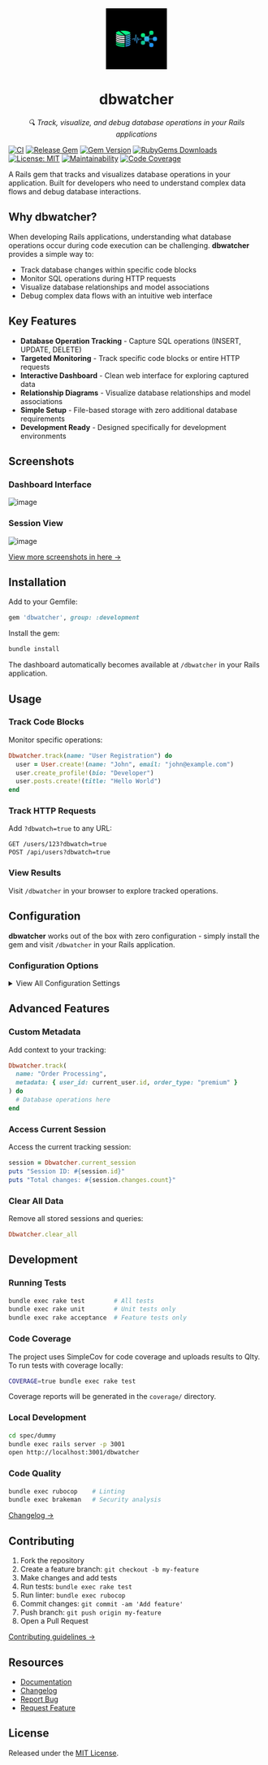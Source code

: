 <div align="center">
  <img src="https://raw.githubusercontent.com/patrick204nqh/dbwatcher/master/public/images/dbwatcher_512x512.png" alt="dbwatcher Logo" width="120" height="120">

  <h1 align="center">dbwatcher</h1>

  <p align="center">
    <em>🔍 Track, visualize, and debug database operations in your Rails applications</em>
  </p>
</div>

[![CI](https://github.com/patrick204nqh/dbwatcher/actions/workflows/ci.yml/badge.svg)](https://github.com/patrick204nqh/dbwatcher/actions/workflows/ci.yml)
[![Release Gem](https://github.com/patrick204nqh/dbwatcher/actions/workflows/release.yml/badge.svg)](https://github.com/patrick204nqh/dbwatcher/actions/workflows/release.yml)
[![Gem Version](https://badge.fury.io/rb/dbwatcher.svg)](https://badge.fury.io/rb/dbwatcher)
[![RubyGems Downloads](https://img.shields.io/gem/dt/dbwatcher?color=blue)](https://rubygems.org/gems/dbwatcher)
[![License: MIT](https://img.shields.io/badge/License-MIT-yellow.svg)](https://opensource.org/licenses/MIT)
[![Maintainability](https://qlty.sh/gh/patrick204nqh/projects/dbwatcher/maintainability.svg)](https://qlty.sh/gh/patrick204nqh/projects/dbwatcher)
[![Code Coverage](https://qlty.sh/gh/patrick204nqh/projects/dbwatcher/coverage.svg)](https://qlty.sh/gh/patrick204nqh/projects/dbwatcher)

A Rails gem that tracks and visualizes database operations in your application. Built for developers who need to understand complex data flows and debug database interactions.

## Why dbwatcher?

When developing Rails applications, understanding what database operations occur during code execution can be challenging. **dbwatcher** provides a simple way to:

- Track database changes within specific code blocks
- Monitor SQL operations during HTTP requests
- Visualize database relationships and model associations
- Debug complex data flows with an intuitive web interface

## Key Features

- **Database Operation Tracking** - Capture SQL operations (INSERT, UPDATE, DELETE)
- **Targeted Monitoring** - Track specific code blocks or entire HTTP requests
- **Interactive Dashboard** - Clean web interface for exploring captured data
- **Relationship Diagrams** - Visualize database relationships and model associations
- **Simple Setup** - File-based storage with zero additional database requirements
- **Development Ready** - Designed specifically for development environments

## Screenshots

### Dashboard Interface

![image](https://github.com/user-attachments/assets/063e6030-c53e-4338-9332-94173542aca5)

### Session View

![image](https://github.com/user-attachments/assets/790b0f37-ca76-48d8-83d2-5a6fb1a1dee8)

[View more screenshots in here →](docs/screenshots.md)

## Installation

Add to your Gemfile:

```ruby
gem 'dbwatcher', group: :development
```

Install the gem:

```bash
bundle install
```

The dashboard automatically becomes available at `/dbwatcher` in your Rails application.

## Usage

### Track Code Blocks

Monitor specific operations:

```ruby
Dbwatcher.track(name: "User Registration") do
  user = User.create!(name: "John", email: "john@example.com")
  user.create_profile!(bio: "Developer")
  user.posts.create!(title: "Hello World")
end
```

### Track HTTP Requests

Add `?dbwatch=true` to any URL:

```
GET /users/123?dbwatch=true
POST /api/users?dbwatch=true
```

### View Results

Visit `/dbwatcher` in your browser to explore tracked operations.

## Configuration

**dbwatcher** works out of the box with zero configuration - simply install the gem and visit `/dbwatcher` in your Rails application.

### Configuration Options

<details>
<summary>View All Configuration Settings</summary>

| Setting                       | Type    | Default           | Description                                         |
| ----------------------------- | ------- | ----------------- | --------------------------------------------------- |
| **Core Settings**             |
| `enabled`                     | Boolean | `true`            | Enable or disable DBWatcher                         |
| `storage_path`                | String  | `"tmp/dbwatcher"` | Directory for session data storage                  |
| **Session Management**        |
| `max_sessions`                | Integer | `50`              | Maximum number of sessions to retain                |
| `auto_clean_days`             | Integer | `7`               | Automatically delete sessions older than N days     |
| **Query Tracking**            |
| `track_queries`               | Boolean | `false`           | Enable full SQL query tracking (resource intensive) |
| **System Information**        |
| `system_info`                 | Boolean | `true`            | Collect system information for debugging            |
| `debug_mode`                  | Boolean | `false`           | Enable detailed debug logging                       |
| **Database Diagram Options**  |
| `diagram_show_attributes`     | Boolean | `true`            | Display model attributes in diagrams                |
| `diagram_show_cardinality`    | Boolean | `true`            | Show relationship cardinality indicators            |
| `diagram_show_methods`        | Boolean | `false`           | Include model methods in diagrams                   |
| `diagram_max_attributes`      | Integer | `10`              | Maximum attributes displayed per model              |
| `diagram_attribute_types`     | Boolean | `true`            | Show data types for attributes                      |
| `diagram_relationship_labels` | Boolean | `true`            | Display labels on relationship lines                |

### Configuration Example

```ruby
# config/environments/development.rb
Rails.application.configure do
  config.dbwatcher.enabled = true
  config.dbwatcher.max_sessions = 100
  config.dbwatcher.track_queries = true
end
```

</details>

## Advanced Features

### Custom Metadata

Add context to your tracking:

```ruby
Dbwatcher.track(
  name: "Order Processing",
  metadata: { user_id: current_user.id, order_type: "premium" }
) do
  # Database operations here
end
```

### Access Current Session

Access the current tracking session:

```ruby
session = Dbwatcher.current_session
puts "Session ID: #{session.id}"
puts "Total changes: #{session.changes.count}"
```

### Clear All Data

Remove all stored sessions and queries:

```ruby
Dbwatcher.clear_all
```

## Development

### Running Tests

```bash
bundle exec rake test        # All tests
bundle exec rake unit        # Unit tests only
bundle exec rake acceptance  # Feature tests only
```

### Code Coverage

The project uses SimpleCov for code coverage and uploads results to Qlty. To run tests with coverage locally:

```bash
COVERAGE=true bundle exec rake test
```

Coverage reports will be generated in the `coverage/` directory.

### Local Development

```bash
cd spec/dummy
bundle exec rails server -p 3001
open http://localhost:3001/dbwatcher
```

### Code Quality

```bash
bundle exec rubocop    # Linting
bundle exec brakeman   # Security analysis
```

[Changelog →](CHANGELOG.md)

## Contributing

1. Fork the repository
2. Create a feature branch: `git checkout -b my-feature`
3. Make changes and add tests
4. Run tests: `bundle exec rake test`
5. Run linter: `bundle exec rubocop`
6. Commit changes: `git commit -am 'Add feature'`
7. Push branch: `git push origin my-feature`
8. Open a Pull Request

[Contributing guidelines →](CONTRIBUTING.md)

## Resources

- [Documentation](https://rubydoc.info/gems/dbwatcher)
- [Changelog](CHANGELOG.md)
- [Report Bug](https://github.com/patrick204nqh/dbwatcher/issues/new)
- [Request Feature](https://github.com/patrick204nqh/dbwatcher/issues/new)

## License

Released under the [MIT License](https://opensource.org/licenses/MIT).
